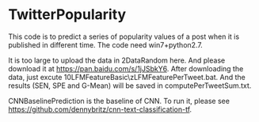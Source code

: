 # TwitterPopularity

This code is to predict a series of popularity values of a post when it is published in different time. The code need win7+python2.7.

It is too large to upload the data in 2DataRandom here. And please download it at https://pan.baidu.com/s/1jJSbkY6.
After downloading the data, just excute 10LFMFeatureBasic\zLFMFeaturePerTweet.bat. And the results (SEN, SPE and G-Mean) will be saved in computePerTweetSum.txt.

CNNBaselinePrediction is the baseline of CNN. To run it, please see https://github.com/dennybritz/cnn-text-classification-tf.
